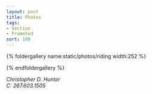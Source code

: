 ```yaml
---
layout: post
title: Photos
tags:
- Section
- Promoted
sort: 100
---
```


{% foldergallery name:static/photos/riding width:252 %}

{% endfoldergallery %}

<address class="alert alert-info">
	<p>
		Christopher D. Hunter <br />
		C: 267.603.1505 <br />
		<a href="#"><span class="my-email"></span></a>
	</p>
</address>